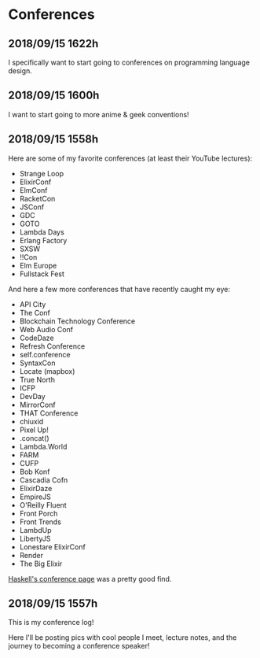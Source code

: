 
# Conferences

## 2018/09/15 1622h 

I specifically want to start going to conferences on programming language design.

## 2018/09/15 1600h 

I want to start going to more anime & geek conventions!

## 2018/09/15 1558h 

Here are some of my favorite conferences (at least their YouTube lectures):
- Strange Loop
- ElixirConf
- ElmConf
- RacketCon
- JSConf
- GDC
- GOTO
- Lambda Days
- Erlang Factory
- SXSW
- !!Con
- Elm Europe
- Fullstack Fest

And here a few more conferences that have recently caught my eye:
- API City
- The Conf
- Blockchain Technology Conference
- Web Audio Conf
- CodeDaze
- Refresh Conference
- self.conference
- SyntaxCon
- Locate (mapbox)
- True North
- ICFP
- DevDay
- MirrorConf
- THAT Conference
- chiuxid
- Pixel Up!
- .concat()
- Lambda.World
- FARM
- CUFP
- Bob Konf
- Cascadia Cofn
- ElixirDaze
- EmpireJS
- O'Reilly Fluent
- Front Porch
- Front Trends
- LambdUp
- LibertyJS
- Lonestare ElixirConf
- Render
- The Big Elixir

[Haskell's conference page](https://wiki.haskell.org/Conferences) was a pretty good find.

## 2018/09/15 1557h 

This is my conference log!

Here I'll be posting pics with cool people I meet, lecture notes, and the journey to becoming a conference speaker!
